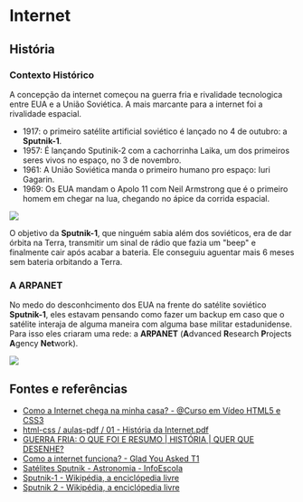 # Internet

## História

### Contexto Histórico

A concepção da internet começou na guerra fria e rivalidade tecnologica entre EUA e a União Soviética. A mais marcante para a internet foi a rivalidade espacial.

* 1917: o primeiro satélite artificial soviético é lançado no 4 de outubro: a **Sputnik-1**.
* 1957: É lançando Sputinik-2 com a cachorrinha Laika, um dos primeiros seres vivos no espaço, no 3 de novembro.
* 1961: A União Soviética manda o primeiro humano pro espaço: Iuri Gagarin.
* 1969: Os EUA mandam o Apolo 11 com Neil Armstrong que é o primeiro homem em chegar na lua, chegando no ápice da corrida espacial.

<img src="https://www.infoescola.com/wp-content/uploads/2012/02/sputnik.jpg">

O objetivo da **Sputnik-1**, que ninguém sabia além dos soviéticos, era de dar órbita na Terra, transmitir um sinal de rádio que fazia um "beep" e finalmente cair após acabar a bateria. Ele conseguiu aguentar mais 6 meses sem bateria orbitando a Terra.

### A ARPANET

No medo do desconhcimento dos EUA na frente do satélite soviético **Sputnik-1**, eles estavam pensando como fazer um backup em caso que o satélite interaja de alguma maneira com alguma base militar estadunidense. Para isso eles criaram uma rede: a **ARPANET** (**A**dvanced **R**esearch **P**rojects **A**gency **Net**work).



<img src="https://olhardigital.com.br/uploads/acervo_imagens/2019/10/20191024161532.jpg">

## Fontes e referências

* [Como a Internet chega na minha casa? - @Curso em Vídeo HTML5 e CSS3](https://www.youtube.com/watch?v=F74GKCLXUWM)
* [html-css / aulas-pdf / 01 - História da Internet.pdf](https://github.com/gustavoguanabara/html-css/blob/master/aulas-pdf/01%20-%20Hist%C3%B3ria%20da%20Internet.pdf)
* [GUERRA FRIA: O QUE FOI E RESUMO | HISTÓRIA | QUER QUE DESENHE?](https://www.youtube.com/watch?v=cAwsLaO4HGQ&ab_channel=Descomplica)
* [Como a internet funciona? - Glad You Asked T1](https://www.youtube.com/watch?v=TNQsmPf24go&ab_channel=Vox)
* [Satélites Sputnik - Astronomia - InfoEscola](https://www.infoescola.com/astronomia/satelites-sputnik/)
* [Sputnik-1 - Wikipédia, a enciclópedia livre](https://pt.wikipedia.org/wiki/Sputnik-1)
* [Sputnik 2 - Wikipédia, a enciclópedia livre](https://pt.wikipedia.org/wiki/Sputnik_2)